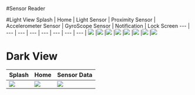 #Sensor Reader


#Light View
Splash | Home | Light Sensor | Proximity Sensor | Accelerometer Sensor | GyroScope Sensor | Notification  | Lock Screen
--- | --- | --- | --- | --- |  --- | --- | --- |
![](https://github.com/SajibMamun/Sensor-Reader/blob/master/splash.jpg) |![](https://github.com/SajibMamun/Sensor-Reader/blob/master/home.jpg) |![](https://github.com/SajibMamun/Sensor-Reader/blob/master/light%20card.jpg) |![](https://github.com/SajibMamun/Sensor-Reader/blob/master/proximity%20card.jpg) |![](https://github.com/SajibMamun/Sensor-Reader/blob/master/accelometercard.jpg) |![](https://github.com/SajibMamun/Sensor-Reader/blob/master/gyroscopecard.jpg) |![](https://github.com/SajibMamun/Sensor-Reader/blob/master/notify.jpg) |![](https://github.com/SajibMamun/Sensor-Reader/blob/master/lockscreen.jpg)





# Dark View
Splash | Home | Sensor Data
--- | --- | --- |
![](https://github.com/SajibMamun/Sensor-Reader/blob/master/Dark%20View.jpg) |![](https://github.com/SajibMamun/Sensor-Reader/blob/master/Dark%20Home.jpg) |![](https://github.com/SajibMamun/Sensor-Reader/blob/master/Dark%20Chart.jpg)
